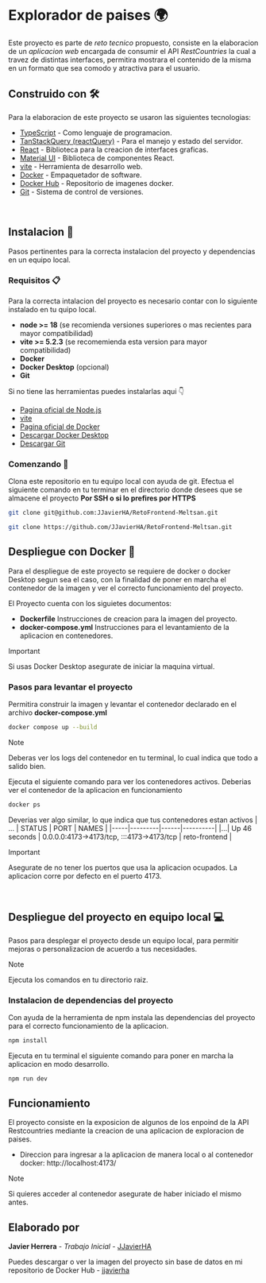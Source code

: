 # Explorador de paises 🌍
Este proyecto es parte de *reto tecnico* propuesto, consiste en la elaboracion de un *aplicacion web* encargada de consumir el API *RestCountries* la cual a travez de distintas interfaces, permitira mostrara el contenido de la misma en un formato que sea comodo y atractiva para el usuario.

## Construido con 🛠️
Para la elaboracion de este proyecto se usaron las siguientes tecnologias:
* [TypeScript](https://www.typescriptlang.org/) - Como lenguaje de programacion.
* [TanStackQuery (reactQuery)](https://tanstack.com/query/latest) - Para el manejo y estado del servidor.
* [React](https://es.react.dev/) - Biblioteca para la creacion de interfaces graficas.
* [Material UI](https://mui.com/material-ui/getting-started/) - Biblioteca de componentes React.
* [vite](https://vite.dev/) - Herramienta de desarrollo web.
* [Docker](https://www.docker.com/) - Empaquetador de software.
* [Docker Hub](https://hub.docker.com/) - Repositorio de imagenes docker.
* [Git](https://git-scm.com/doc) - Sistema de control de versiones.
<br>

## Instalacion 🔧
Pasos pertinentes para la correcta instalacion del proyecto y dependencias en un equipo local.

### Requisitos 📋
Para la correcta intalacion del proyecto es necesario contar con lo siguiente instalado en tu quipo local.
* **node >= 18** (se recomienda versiones superiores o mas recientes para mayor compatibilidad)
* **vite >= 5.2.3** (se recomemienda esta version para mayor compatibilidad)
* **Docker**
* **Docker Desktop** (opcional)
* **Git**

Si no tiene las herramientas puedes instalarlas aqui 👇
* [Pagina oficial de Node.js](https://nodejs.org/es)
* [vite](https://www.freecodecamp.org/news/get-started-with-vite/)
* [Pagina oficial de Docker](https://www.docker.com/)
* [Descargar Docker Desktop](https://www.docker.com/products/docker-desktop/)
* [Descargar Git](https://git-scm.com/downloads)

### Comenzando 🚀
Clona este repositorio en tu equipo local con ayuda de git.
Efectua el siguiente comando en tu terminar en el directorio donde desees que se almacene el proyecto
**Por SSH o si lo prefires por HTTPS**
``` bash
git clone git@github.com:JJavierHA/RetoFrontend-Meltsan.git
```
``` bash
git clone https://github.com/JJavierHA/RetoFrontend-Meltsan.git
```

## Despliegue con Docker 🐳 
Para el despliegue de este proyecto se requiere de docker o docker Desktop segun sea el caso, con la finalidad de poner en marcha el contenedor de la imagen y ver el correcto funcionamiento del proyecto.

El Proyecto cuenta con los siguietes documentos:
* **Dockerfile** Instrucciones de creacion para la imagen del proyecto.
* **docker-compose.yml** Instrucciones para el levantamiento de la aplicacion en contenedores.

> [!IMPORTANT]
> Si usas Docker Desktop asegurate de iniciar la maquina virtual.
>   

### Pasos para levantar el proyecto
Permitira construir la imagen y levantar el contenedor declarado en el archivo **docker-compose.yml** 
``` bash
docker compose up --build
```
> [!NOTE] 
> Deberas ver los logs del contenedor en tu terminal, lo cual indica que todo a salido bien.
> 

Ejecuta el siguiente comando para ver los contenedores activos. Deberias ver el contenedor de la aplicacion en funcionamiento
``` bash
docker ps
```
Deverias ver algo similar, lo que indica que tus contenedores estan activos
| ... | STATUS  | PORT | NAMES      |
|-----|---------|------|----------|
|...| Up 46 seconds     | 0.0.0.0:4173->4173/tcp, :::4173->4173/tcp   | reto-frontend  |

> [!IMPORTANT]
> Asegurate de no tener los puertos que usa la aplicacion ocupados. La aplicacion corre por defecto en el puerto 4173.
> 
<br>

## Despliegue del proyecto en equipo local 💻
Pasos para desplegar el proyecto desde un equipo local, para permitir mejoras o personalizacion de acuerdo a tus necesidades.

> [!NOTE] 
> Ejecuta los comandos en tu directorio raiz.
> 

### Instalacion de dependencias del proyecto
Con ayuda de la herramienta de npm instala las dependencias del proyecto para el correcto funcionamiento de la aplicacion.
``` bash
npm install
```

Ejecuta en tu terminal el siguiente comando para poner en marcha la aplicacion en modo desarrollo.
``` bash
npm run dev
```

## Funcionamiento
El proyecto consiste en la exposicion de algunos de los enpoind de la API Restcountries mediante la creacion de una aplicacion de exploracion de paises.
* Direccion para ingresar a la aplicacion de manera local o al contenedor docker: http://localhost:4173/

> [!NOTE]
> Si quieres acceder al contenedor asegurate de haber iniciado el mismo antes.
> 

## Elaborado por ️
**Javier Herrera** - *Trabajo Inicial* - [JJavierHA](https://github.com/JJavierHA)

Puedes descargar o ver la imagen del proyecto sin base de datos en mi repositorio de Docker Hub - [jjavierha](https://hub.docker.com/r/jjavierha/reto-frontend)
